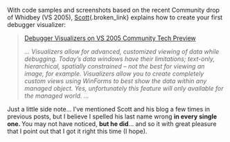 With code samples and screenshots based on the recent Community drop of Whidbey (VS 2005), [Scott](http://blogs.msdn.com/scottno){.broken_link} explains how to create your first debugger visualizer:

<blockquote dir="ltr" style="MARGIN-RIGHT: 0px">
  <p>
    <a id="viewpost.ascx_TitleUrl" href="http://blogs.msdn.com/scottno/archive/2004/04/17/115328.aspx" class="broken_link">Debugger Visualizers on VS 2005 Community Tech Preview</a>
  </p>
  
  <p>
    <em>&#8230; Visualizers allow for advanced, customized viewing of data while debugging. Today&#8217;s data windows have their limitations; text-only, hierarchical, spatially constrained &#8211; not the best for viewing an image, for example. Visualizers allow you to create completely custom views using WinForms to best show the data within any managed object. Yes, unfortunately this feature will only available for the managed world. &#8230;</em>
  </p>
</blockquote>

<p dir="ltr">
  Just a little side note&#8230; I&#8217;ve mentioned Scott and his blog a few times in previous posts, but I believe I spelled his last name wrong <strong>in every single one. </strong>You may not have noticed, <strong>but he did</strong>&#8230; and so it with great pleasure that I point out that I got it right this time (I hope).
</p>